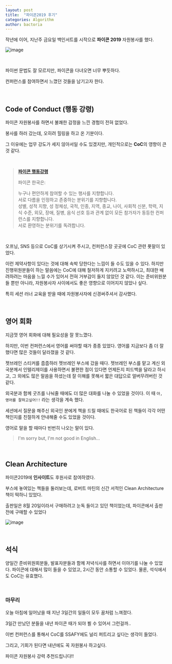 ```yaml
---
layout: post
title:  "파이콘2019 후기"
categories: Algorithm
author: bactoria
---
```


작년에 이어, 지난주 금요일 백인서트를 시작으로 **파이콘 2019** 자원봉사를 했다. 

![image](https://user-images.githubusercontent.com/25674959/63233348-aad63e00-c26a-11e9-936c-6ed76613b369.png)

&nbsp;

파이썬 문법도 잘 모르지만, 파이콘을 다녀오면 너무 뿌듯하다.

컨퍼런스를 참여하면서 느꼈던 것들을 남기고자 한다. 

&nbsp;
&nbsp;

## Code of Conduct (행동 강령)

파이콘 자원봉사를 하면서 불쾌한 감정을 느낀 경험이 전혀 없었다. 

봉사를 하러 갔는데, 오히려 힐링을 하고 온 기분이다.

그 이유에는 업무 강도가 세지 않아서일 수도 있겠지만, 개인적으로는 **CoC**의 영향이 큰 것 같다. 

&nbsp;


> **[파이콘 행동강령](https://www.pycon.kr/coc)**
>
> 파이콘 한국은:
> 
> 누구나 편안하게 참여할 수 있는 행사를 지향합니다.  
서로 다름을 인정하고 존중하는 분위기를 지향합니다.  
성별, 성적 지향, 성 정체성, 국적, 인종, 지역, 종교, 나이, 사회적 신분, 학력, 지식 수준, 외모, 장애, 질병, 음식 선호 등과 관계 없이 모든 참가자가 동등한 컨퍼런스를 지향합니다.  
서로 환영하는 분위기를 독려합니다.  


&nbsp;

오프닝, SNS 등으로 CoC를 상기시켜 주시고, 컨퍼런스장 곳곳에 CoC 관련 푯말이 있었다.

이런 제약사항이 있다는 것에 대해 속박 당한다는 느낌이 들 수도 있을 수 있다. 하지만 진행위원분들이 하는 말씀에는 CoC에 대해 철저하게 지키려고 노력하시고, 최대한 배려하려는 마음을 느낄 수가 있어서 전혀 거부감이 들지 않았던 것 같다. 이는 준비위원분들 뿐만 아니라, 자원봉사자 사이에서도 좋은 영향으로 이어지지 않았나 싶다.

특히 세션 러너 교육을 받을 때에 자원봉사자에 신경써주셔서 감사했다.

&nbsp;
&nbsp;

## 영어 회화

지금껏 영어 회화에 대해 필요성을 잘 못느꼈다.

하지만, 이번 컨퍼런스에서 영어를 써야할 때가 종종 있었다. 영어를 지금보다 좀 더 잘했다면 많은 것들이 달라졌을 것 같다.

젯브레인 스티커를 줍줍하러 젯브레인 부스에 갔을 때다. 젯브레인 부스를 맡고 계신 외국분께서 인텔리제이를 사용하면서 불편한 점이 있다면 언제든지 피드백을 달라고 하시고, 그 외에도 많은 말씀을 하셨는데 잘 이해를 못해서 짧은 대답으로 얼버무려버린 것 같다.

외국분과 함께 굿즈를 나눠줄 때에도 더 많은 대화를 나눌 수 있었을 것이다. 이 때 `아, 영어를 잘하고싶어!!` 라는 생각을 계속 했다.

세션에서 질문을 해주신 외국인 분에게 책을 드릴 때에도 한국어로 된 책들이 각각 어떤 책인지를 친절하게 안내해줄 수도 있었을 것이다.

영어로 말을 할 때마다 빈번히 나오는 말이 있다.

> I'm sorry but, I'm not good in English...

&nbsp;
&nbsp;

## Clean Architecture

파이콘2019에 **인사이트**도 후원사로 참여하였다.

부스에 놓여있는 책들을 둘러보는데, 로버트 마틴의 신간 서적인 Clean Architecture 책이 떡하니 있었다.

출판일은 8월 20일이라서 구매하려고 눈독 들이고 있던 책이었는데, 파이콘에서 출판 전에 구매할 수 있었다

![image](https://user-images.githubusercontent.com/25674959/63233341-a27e0300-c26a-11e9-9c1e-fe0b491c3d93.png)

&nbsp;
&nbsp;

## 석식

양일간 준비위원회분들, 발표자분들과 함께 저녁식사를 하면서 이야기를 나눌 수 있었다. 파이콘에 대해서 많이 들을 수 있었고, 2시간 동안 소통할 수 있었다. 물론, 석식에서도 CoC는 유효했다.

&nbsp;
&nbsp;

### 마무리

오늘 아침에 일어났을 때 지난 3일간의 일들이 모두 꿈처럼 느껴졌다.

3일간 만났던 분들을 내년 파이콘 때가 되야 뵐 수 있어서 그런걸까..

이번 컨퍼런스를 통해서 CoC를 SSAFY에도 널리 퍼트리고 싶다는 생각이 들었다.

그리고, 기회가 된다면 내년에도 꼭 자원봉사 하고싶다.

파이콘 자원봉사 강력 추천드립니다!!

